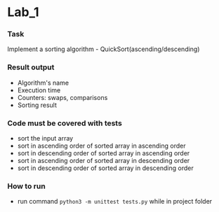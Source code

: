 # Lab_1
### Task
Implement a sorting algorithm - QuickSort(ascending/descending)

  ### Result output
  + Algorithm's name
  + Execution time
  + Counters: swaps, comparisons 
  + Sorting result
  
  ###  Code must be covered with tests
  + sort the input array
  + sort in ascending order of sorted array in ascending order
  + sort in descending order of sorted array in ascending order
  + sort in ascending order of sorted array in descending order
  + sort in descending order of sorted array in descending order
  
  ### How to run
  + run command `python3 -m unittest tests.py` while in project folder
